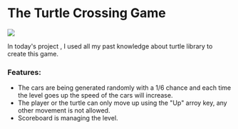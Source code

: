 # The Turtle Crossing Game
![](https://media.vlpt.us/images/daylee/post/321323db-385c-445b-b513-fb22e073f03b/bravetur.JPG)

In today's project , I used all my past knowledge about turtle library to create this game.
### Features:
- The cars are being generated randomly with a 1/6 chance and each time the level goes up the speed of the cars will increase.
- The player or the turtle can only move up using the "Up" arroy key, any other movement is not allowed.
- Scoreboard is managing the level.
